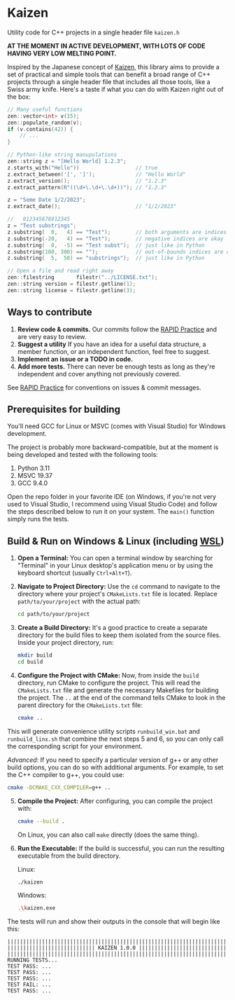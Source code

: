 # Kaizen

Utility code for C++ projects in a single header file ```kaizen.h```

**AT THE MOMENT IN ACTIVE DEVELOPMENT, WITH LOTS OF CODE HAVING VERY LOW MELTING POINT.**

Inspired by the Japanese concept of [Kaizen](https://en.wikipedia.org/wiki/Kaizen), this
library aims to provide a set of practical and simple tools that can benefit a broad range
of C++ projects through a single header file that includes all those tools, like a Swiss army knife.
Here's a taste if what you can do with Kaizen right out of the box:

```cpp
// Many useful functions
zen::vector<int> v(15);
zen::populate_random(v);
if (v.contains(42)) {
    // ...
}

// Python-like string manupulations
zen::string z = "[Hello World] 1.2.3";
z.starts_with("Hello"))                  // true
z.extract_between('[', ']');             // "Hello World"
z.extract_version();                     // "1.2.3"
z.extract_pattern(R"((\d+\.\d+\.\d+))"); // "1.2.3"

z = "Some Date 1/2/2023";
z.extract_date();                        // "1/2/2023"

//   012345678912345 
z = "Test substrings";
z.substring(  0,   4) == "Test");        // both arguments are indices
z.substring(-20,   4) == "Test");        // negative indices are okay
z.substring(  0,  -5) == "Test subst");  // just like in Python
z.substring(100, 300) == "");            // out-of-bounds indices are okay too
z.substring(  5,  50) == "substrings");  // just like in Python

// Open a file and read right away
zen::filestring       filestr("../LICENSE.txt");
zen::string version = filestr.getline(1);
zen::string license = filestr.getline(3);
```

## Ways to contribute

1. **Review code & commits.** Our commits follow the [RAPID Practice](https://leoheinsaar.blogspot.com/p/rapid-practice.html) and are very easy to review.
2. **Suggest a utility** If you have an idea for a useful data structure, a member function, or an independent function, feel free to suggest.
3. **Implement an issue or a TODO in code.**
4. **Add more tests.** There can never be enough tests as long as they're independent and cover anything not previously covered.

See [RAPID Practice](https://leoheinsaar.blogspot.com/p/rapid-practice.html) for conventions on issues & commit messages.

## Prerequisites for building

You'll need GCC for Linux or MSVC (comes with Visual Studio) for Windows development.

The project is probably more backward-compatible, but at the moment is being developed and tested with the following tools: 

1. Python 3.11
2. MSVC 19.37
1. GCC 9.4.0

Open the repo folder in your favorite IDE (on Windows, if you're not very used to Visual Studio,
I recommend using Visual Studio Code) and follow the steps described below to run it on your system. The ```main()``` function simply runs the tests.

## Build & Run on Windows & Linux (including [WSL](https://learn.microsoft.com/en-us/windows/wsl/install))

1. **Open a Terminal:** You can open a terminal window by searching for "Terminal" in your Linux desktop's application menu or by using the keyboard shortcut (usually `Ctrl+Alt+T`).

2. **Navigate to Project Directory:** Use the `cd` command to navigate to the directory where your project's `CMakeLists.txt` file is located. Replace `path/to/your/project` with the actual path:

   ```bash
   cd path/to/your/project
   ```

3. **Create a Build Directory:** It's a good practice to create a separate directory for the build files to keep them isolated from the source files. Inside your project directory, run:

   ```bash
   mkdir build
   cd build
   ```

4. **Configure the Project with CMake:** Now, from inside the `build` directory, run CMake to configure the project. This will read the `CMakeLists.txt` file and generate the necessary Makefiles for building the project. The `..` at the end of the command tells CMake to look in the parent directory for the `CMakeLists.txt` file:

   ```bash
   cmake ..
   ```
This will generate convenience utility scripts `runbuild_win.bat` and `runbuild_linx.sh` that combine the next steps 5 and 6, so you can only call the corresponding script for your environment.

   *Advanced*: If you need to specify a particular version of g++ or any other build options, you can do so with additional arguments. For example, to set the C++ compiler to g++, you could use:

   ```bash
   cmake -DCMAKE_CXX_COMPILER=g++ ..
   ```

5. **Compile the Project:** After configuring, you can compile the project with:

   ```bash
   cmake --build .
   ```
   
   On Linux, you can also call ```make``` directly (does the same thing).

6. **Run the Executable:** If the build is successful, you can run the resulting executable from the build directory.
  
   Linux:

   ```bash
   ./kaizen
   ```
   Windows:
   ```bash
   .\kaizen.exe
   ```

The tests will run and show their outputs in the console that will begin like this:
```
||||||||||||||||||||||||||||||||||||||||||||||||||||||||||||||||||||||
|||||||||||||||||||||||||||| KAIZEN 1.0.0 ||||||||||||||||||||||||||||
||||||||||||||||||||||||||||||||||||||||||||||||||||||||||||||||||||||
RUNNING TESTS...
TEST PASS: ...
TEST PASS: ...
TEST PASS: ...
TEST FAIL: ...
TEST PASS: ...
```
